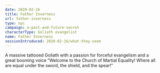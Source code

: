 ```yaml
---
date: 2020-02-16
title: Father Inverness
url: father-inverness
type: npc
campaign: a-past-and-future-secret
characterType: Goliath evangelist
name: Father Inverness
sessionIntroduced: 2020-02-16/what-they-seem
---
```


A massive tattooed Goliath with a passion for forceful evangelism and a great booming voice “Welcome to the Church of Martial Equality! Where all are equal under the sword, the shield, and the spear!”
